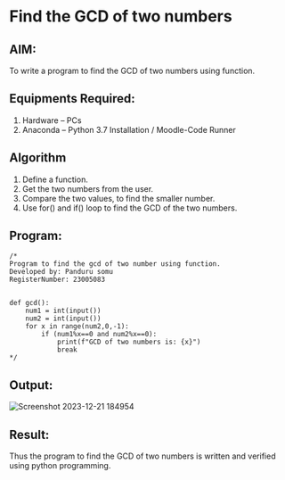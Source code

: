 # Find the GCD of two numbers

## AIM:
To write a program to find the GCD of two numbers using function.

## Equipments Required:
1. Hardware – PCs
2. Anaconda – Python 3.7 Installation / Moodle-Code Runner

## Algorithm
1. Define a function.
2. Get the two numbers from the user.
3. Compare the two values, to find the smaller number.
4. Use for() and if() loop to find the GCD of the two numbers.

## Program:
```
/*
Program to find the gcd of two number using function.
Developed by: Panduru somu
RegisterNumber: 23005083


def gcd():
    num1 = int(input())
    num2 = int(input())
    for x in range(num2,0,-1):
        if (num1%x==0 and num2%x==0):
            print(f"GCD of two numbers is: {x}")
            break
*/
```

## Output:
![Screenshot 2023-12-21 184954](https://github.com/Pandurusomu/GCD-of-two-numbers/assets/148988619/09388ad2-b4a6-40b5-b357-5cf3828b9fbb)



## Result:
Thus the program to find the GCD of two numbers is written and verified using python programming.
